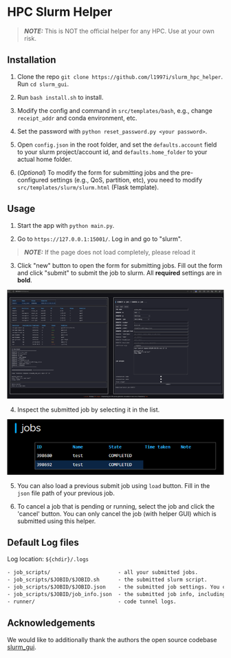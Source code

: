 # HPC Slurm Helper

> **_NOTE:_** This is NOT the official helper for any HPC. Use at your own risk.

## Installation

1. Clone the repo `git clone https://github.com/l1997i/slurm_hpc_helper`. Run `cd slurm_gui`.

2. Run `bash install.sh` to install.

3. Modify the config and command in `src/templates/bash`, e.g., change `receipt_addr` and conda environment, etc.

4. Set the password with `python reset_password.py <your password>`.

5. Open `config.json` in the root folder, and set the `defaults.account` field to your slurm project/account id, and `defaults.home_folder` to your actual home folder.

6. (*Optional*) To modify the form for submitting jobs and the pre-configured settings (e.g., QoS, partition, etc), you need to modify `src/templates/slurm/slurm.html` (Flask template).

## Usage

1. Start the app with `python main.py`.

2. Go to `https://127.0.0.1:15001/`. Log in and go to "slurm".

> **_NOTE:_**  If the page does not load completely, please reload it

3. Click "new" button to open the form for submitting jobs. Fill out the form and click "submit" to submit the job to slurm. All **required** settings are in **bold**.

![image](resource/new.png)

4. Inspect the submitted job by selecting it in the list.

![image](resource/select.png)

5. You can also load a previous submit job using `load` button. Fill in the `json` file path of your previous job.

6. To cancel a job that is pending or running, select the job and click the 'cancel' button. You can only cancel the job (with helper GUI) which is submitted using this helper.

## Default Log files

Log location: `${chdir}/.logs`
```txt
- job_scripts/                      - all your submitted jobs.
- job_scripts/$JOBID/$JOBID.sh      - the submitted slurm script.
- job_scripts/$JOBID/$JOBID.json    - the submitted job settings. You can upload this to retrieve the configuration of previous job.
- job_scripts/$JOBID/job_info.json  - the submitted job info, including where output and scripts are saved.
- runner/                           - code tunnel logs.
```

## Acknowledgements
We would like to additionally thank the authors the open source codebase [slurm_gui](https://github.com/eri24816/slurm_gui).